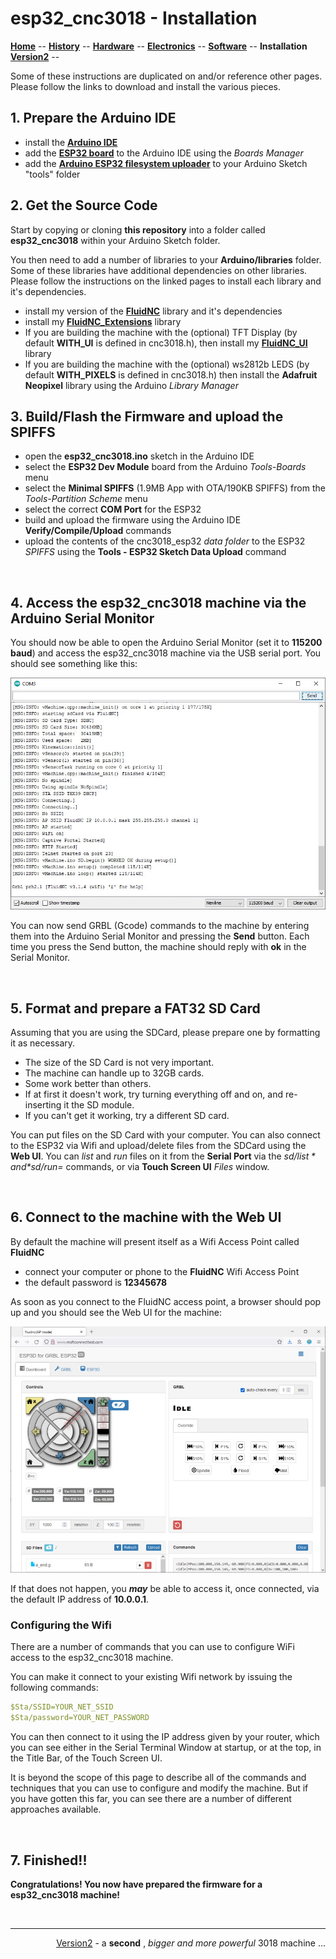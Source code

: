 # esp32_cnc3018 - Installation

**[Home](readme.md)** --
**[History](history.md)** --
**[Hardware](hardware.md)** --
**[Electronics](electronics.md)** --
**[Software](software.md)** --
**Installation**
**[Version2](version2.md)** --


Some of these instructions are duplicated on and/or reference other pages.
Please follow the links to download and install the various pieces.

## 1. Prepare the Arduino IDE

- install the [**Arduino IDE**](https://www.arduino.cc/en/software)
- add the [**ESP32 board**](https://docs.espressif.com/projects/arduino-esp32/en/latest/installing.html)
to the Arduino IDE using the *Boards Manager*
- add the [**Arduino ESP32 filesystem uploader**](https://github.com/me-no-dev/arduino-esp32fs-plugin)
to your Arduino Sketch "tools" folder

## 2. Get the Source Code

Start by copying or cloning **this repository** into a folder called **esp32_cnc3018**
within your Arduino Sketch folder.

You then need to add a number of libraries to your **Arduino/libraries** folder.
Some of these libraries have additional dependencies on other libraries.
Please follow the instructions on the linked pages to install each library and it's dependencies.

- install my version of the [**FluidNC**](https://github.com/phorton1/Arduino-libraries-FluidNC) library and it's dependencies
- install my [**FluidNC_Extensions**](https://github.com/phorton1/Arduino-libraries-FluidNC_Extensions) library
- If you are building the machine with the (optional) TFT Display
 (by default **WITH_UI** is defined in cnc3018.h),
 then install my [**FluidNC_UI**](https://github.com/phorton1/Arduino-libraries-FluidNC_UI) library
- If you are building the machine with the (optional) ws2812b LEDS
 (by default **WITH_PIXELS** is defined in cnc3018.h)
 then install the **Adafruit Neopixel** library using the Arduino *Library Manager*

## 3. Build/Flash the Firmware and upload the SPIFFS

- open the **esp32_cnc3018.ino** sketch in the Arduino IDE
- select the **ESP32 Dev Module** board from the Arduino *Tools-Boards* menu
- select the **Minimal SPIFFS** (1.9MB App with OTA/190KB SPIFFS) from the *Tools-Partition Scheme* menu
- select the correct **COM Port** for the ESP32
- build and upload the firmware using the Arduino IDE **Verify/Compile/Upload** commands
- upload the contents of the cnc3018_esp32 *data folder* to the ESP32 *SPIFFS* using the **Tools - ESP32 Sketch Data Upload** command

<br>

## 4. Access the esp32_cnc3018 machine via the Arduino Serial Monitor

You should now be able to open the Arduino Serial Monitor (set it to **115200 baud**) and access the esp32_cnc3018 machine
via the USB serial port.  You should see something like this:

![arduino_serial_monitor.jpg](images/arduino_serial_monitor.jpg)

You can now send GRBL (Gcode) commands to the machine by entering them into the
Arduino Serial Monitor and pressing the **Send** button.  Each time you press the
Send button, the machine should reply with **ok** in the Serial Monitor.

<br>

## 5. Format and prepare a FAT32 SD Card

Assuming that you are using the SDCard, please prepare one
by formatting it as necessary.

- The size of the SD Card is not very important.
- The machine can handle up to 32GB cards.
- Some work better than others.
- If at first it doesn't work, try turning everything off and
on, and re-inserting it the SD module.
- If you can't get it working, try a different SD card.

You can put files on the SD Card with your computer. You can also
connect to the ESP32 via Wifi and upload/delete files from the SDCard
using the **Web UI**.   You can *list* and *run* files on it from the
**Serial Port** via the *$sd/list* and *$sd/run=* commands,
or via **Touch Screen UI** *Files* window.


<br>

## 6. Connect to the machine with the Web UI

By default the machine will present itself as a Wifi Access Point called **FluidNC**

- connect your computer or phone to the **FluidNC** Wifi Access Point
- the default password is **12345678**

As soon as you connect to the FluidNC access point, a browser should pop up
and you should see the Web UI for the machine:

![FluidNC_WebUI.jpg](images/FluidNC_WebUI.jpg)

If that does not happen, you ***may*** be able to access it, once connected,
via the default IP address of **10.0.0.1**.


### Configuring the Wifi

There are a number of commands that you can use to configure
WiFi access to the esp32_cnc3018 machine.

You can make it connect to your
existing Wifi network by issuing the following commands:

```yaml
$Sta/SSID=YOUR_NET_SSID
$Sta/password=YOUR_NET_PASSWORD
```

You can then connect to it using the IP address given by your router,
which you can see either in the Serial Terminal Window at startup,
or at the top, in the Title Bar, of the Touch Screen UI.

It is beyond the scope of this page to describe all of the commands
and techniques that you can use to configure and modify the machine.
But if you have gotten this far, you can see there
are a number of different approaches available.

<br>

## 7. Finished!!

**Congratulations!  You now have prepared the firmware for a esp32_cnc3018 machine!**


<br>
<hr>
<div style="text-align: right">
<a href='version2.md'>Version2</a> - a <b>second</b> , <i>bigger and more powerful</i> 3018 machine ...
</div>
